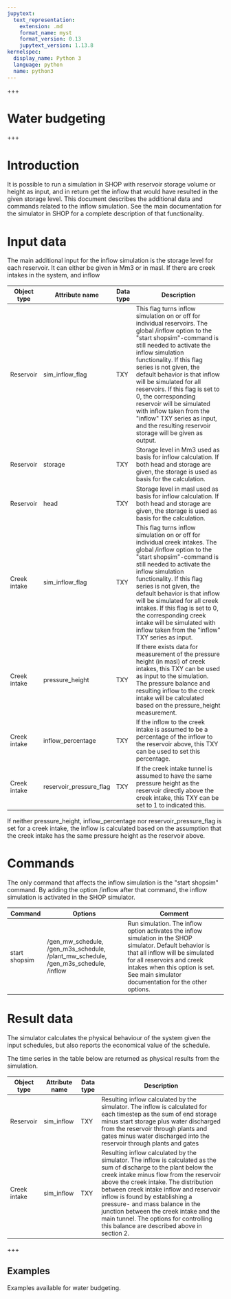 ```yaml
---
jupytext:
  text_representation:
    extension: .md
    format_name: myst
    format_version: 0.13
    jupytext_version: 1.13.8
kernelspec:
  display_name: Python 3
  language: python
  name: python3
---
```


<style>
th {
  font-size: 14px
}
td {
  font-size: 14px
}
</style>

+++

# Water budgeting

+++

# Introduction

It is possible to run a simulation in SHOP with reservoir storage volume
or height as input, and in return get the inflow that would have
resulted in the given storage level. This document describes the
additional data and commands related to the inflow simulation. See the
main documentation for the simulator in SHOP for a complete description
of that functionality.

# Input data 

The main additional input for the inflow simulation is the storage level
for each reservoir. It can either be given in Mm3 or in masl. If there
are creek intakes in the system, and
inflow

| **Object type** | **Attribute name**        | **Data type** | **Description**                                                                                                                                                                                                                                                                                                                                                                                                                                                                                            |
| --------------- | ------------------------- | ------------- | ---------------------------------------------------------------------------------------------------------------------------------------------------------------------------------------------------------------------------------------------------------------------------------------------------------------------------------------------------------------------------------------------------------------------------------------------------------------------------------------------------------- |
| Reservoir       | sim\_inflow\_flag         | TXY           | This flag turns inflow simulation on or off for individual reservoirs. The global /inflow option to the "start shopsim"-command is still needed to activate the inflow simulation functionality. If this flag series is not given, the default behavior is that inflow will be simulated for all reservoirs. If this flag is set to 0, the corresponding reservoir will be simulated with inflow taken from the "inflow" TXY series as input, and the resulting reservoir storage will be given as output. |
| Reservoir       | storage                   | TXY           | Storage level in Mm3 used as basis for inflow calculation. If both head and storage are given, the storage is used as basis for the calculation.                                                                                                                                                                                                                                                                                                                                                           |
| Reservoir       | head                      | TXY           | Storage level in masl used as basis for inflow calculation. If both head and storage are given, the storage is used as basis for the calculation.                                                                                                                                                                                                                                                                                                                                                          |
| Creek intake    | sim\_inflow\_flag         | TXY           | This flag turns inflow simulation on or off for individual creek intakes. The global /inflow option to the "start shopsim"-command is still needed to activate the inflow simulation functionality. If this flag series is not given, the default behavior is that inflow will be simulated for all creek intakes. If this flag is set to 0, the corresponding creek intake will be simulated with inflow taken from the "inflow" TXY series as input.                                                     |
| Creek intake    | pressure\_height          | TXY           | If there exists data for measurement of the pressure height (in masl) of creek intakes, this TXY can be used as input to the simulation. The pressure balance and resulting inflow to the creek intake will be calculated based on the pressure\_height measurement.                                                                                                                                                                                                                                       |
| Creek intake    | inflow\_percentage        | TXY           | If the inflow to the creek intake is assumed to be a percentage of the inflow to the reservoir above, this TXY can be used to set this percentage.                                                                                                                                                                                                                                                                                                                                                         |
| Creek intake    | reservoir\_pressure\_flag | TXY           | If the creek intake tunnel is assumed to have the same pressure height as the reservoir directly above the creek intake, this TXY can be set to 1 to indicated this.                                                                                                                                                                                                                                                                                                                                       |

If neither pressure\_height, inflow\_percentage nor
reservoir\_pressure\_flag is set for a creek intake, the inflow is
calculated based on the assumption that the creek intake has the same
pressure height as the reservoir above.

# Commands 

The only command that affects the inflow simulation is the "start
shopsim" command. By adding the option /inflow after that command, the
inflow simulation is activated in the SHOP
simulator.

| **Command**   | **Options**                                                                                 | **Comment**                                                                                                                                                                                                                                                          |
| ------------- | ------------------------------------------------------------------------------------------- | -------------------------------------------------------------------------------------------------------------------------------------------------------------------------------------------------------------------------------------------------------------------- |
| start shopsim | /gen\_mw\_schedule, /gen\_m3s\_schedule, /plant\_mw\_schedule, /gen\_m3s\_schedule, /inflow | Run simulation. The inflow option activates the inflow simulation in the SHOP simulator. Default behavior is that all inflow will be simulated for all reservoirs and creek intakes when this option is set. See main simulator documentation for the other options. |

# Result data

The simulator calculates the physical behaviour of the system given the
input schedules, but also reports the economical value of the schedule.

The time series in the table below are returned as physical results from
the
simulation.

| **Object type** | **Attribute name** | **Data type** | **Description**                                                                                                                                                                                                                                                                                                                                                                                                                                           |
| --------------- | ------------------ | ------------- | --------------------------------------------------------------------------------------------------------------------------------------------------------------------------------------------------------------------------------------------------------------------------------------------------------------------------------------------------------------------------------------------------------------------------------------------------------- |
| Reservoir       | sim\_inflow        | TXY           | Resulting inflow calculated by the simulator. The inflow is calculated for each timestep as the sum of end storage minus start storage plus water discharged from the reservoir through plants and gates minus water discharged into the reservoir through plants and gates                                                                                                                                                                               |
| Creek intake    | sim\_inflow        | TXY           | Resulting inflow calculated by the simulator. The inflow is calculated as the sum of discharge to the plant below the creek intake minus flow from the reservoir above the creek intake. The distribution between creek intake inflow and reservoir inflow is found by establishing a pressure- and mass balance in the junction between the creek intake and the main tunnel. The options for controlling this balance are described above in section 2. |

+++

## Examples

Examples available for water budgeting.
